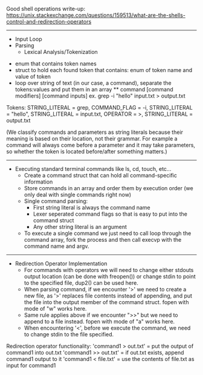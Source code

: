 Good shell operations write-up: https://unix.stackexchange.com/questions/159513/what-are-the-shells-control-and-redirection-operators

-------------------------------------------------------------------------------------------------------------------------------------

- Input Loop
- Parsing
	- Lexical Analysis/Tokenization
* enum that contains token names
* struct to hold each found token that contains: enum of token name and value of token
* loop over string of text (in our case, a command), separate the tokens:values and put them in an array
	** command [command modifiers] [command inputs]
		ex. grep -i "hello" input.txt > output.txt

Tokens: 
STRING_LITERAL = grep,
COMMAND_FLAG = -i,
STRING_LITERAL = "hello",
STRING_LITERAL = input.txt,
OPERATOR = >,
STRING_LITERAL = output.txt

(We classify commands and parameters as string literals because their meaning is based on their location, not their grammar.
	For example a command will always come before a parameter and it may take parameters, so whether the token is located before/after something matters.)

-------------------------------------------------------------------------------------------------------------------------------------

- Executing standard terminal commands like ls, cd, touch, etc...
	* Create a command struct that can hold all command-specific information
	* Store commands in an array and order them by execution order (we only deal with single commands right now)
	* Single command parsing:
		- First string literal is always the command name
		- Lexer seperated command flags so that is easy to put into the command struct
		- Any other string literal is an argument
    * To execute a single command we just need to call loop through the command array, fork the process and then call execvp
        with the command name and argv.

-------------------------------------------------------------------------------------------------------------------------------------

- Redirection Operator Implementation
    * For commands with operators we will need to change either stdouts output location (can be done with freopen()) or 
        change stdin to point to the specified file, dup2() can be used here.
    * When parsing command, if we encounter '>' we need to create a new file, as '>' replaces file contents instead of appending, and
        put the file into the output member of the command struct. fopen with mode of "w" works here.
    * Same rule applies above if we encounter ">>" but we need to append to a file instead. fopen with mode of "a" works here.
    * When encountering '<', before we execute the command, we need to change stdin to the file specified.


Redirection operator functionality:
'command1 > out.txt'   = put the output of command1 into out.txt
'command1 >> out.txt'  = if out.txt exists, append command1 output to it
'command1 < file.txt'  = use the contents of file.txt as input for command1
